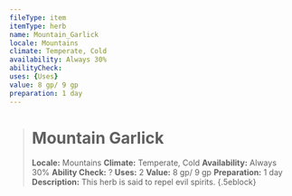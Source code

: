 ```yaml
---
fileType: item
itemType: herb
name: Mountain_Garlick
locale: Mountains
climate: Temperate, Cold
availability: Always 30%
abilityCheck:
uses: {Uses}
value: 8 gp/ 9 gp
preparation: 1 day
---
```

>#  Mountain Garlick
>
> **Locale:** Mountains
> **Climate:** Temperate, Cold
> **Availability:** Always 30%
> **Ability Check:** ?
> **Uses:** 2
> **Value:** 8 gp/ 9 gp
> **Preparation:** 1 day
> **Description:** This herb is said to repel evil spirits.
{.5eblock}

